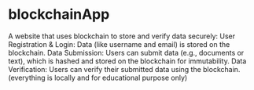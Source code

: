 # blockchainApp
A website that uses blockchain to store and verify data securely:
User Registration & Login: Data (like username and email) is stored on the blockchain.
Data Submission: Users can submit data (e.g., documents or text), which is hashed and stored on the blockchain for immutability.
Data Verification: Users can verify their submitted data using the blockchain.
(everything is locally and for educational purpose only)
